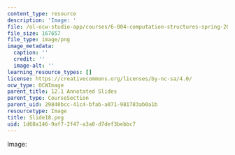 ```yaml
---
content_type: resource
description: 'Image: '
file: /ol-ocw-studio-app/courses/6-004-computation-structures-spring-2017/1d68a1469af72f47a3a0d7def3bebbc7_Slide18.png
file_size: 167657
file_type: image/png
image_metadata:
  caption: ''
  credit: ''
  image-alt: ''
learning_resource_types: []
license: https://creativecommons.org/licenses/by-nc-sa/4.0/
ocw_type: OCWImage
parent_title: 12.1 Annotated Slides
parent_type: CourseSection
parent_uid: 29840bcc-41c4-bfab-a071-981783ab0a1b
resourcetype: Image
title: Slide18.png
uid: 1d68a146-9af7-2f47-a3a0-d7def3bebbc7
---
```

Image: 